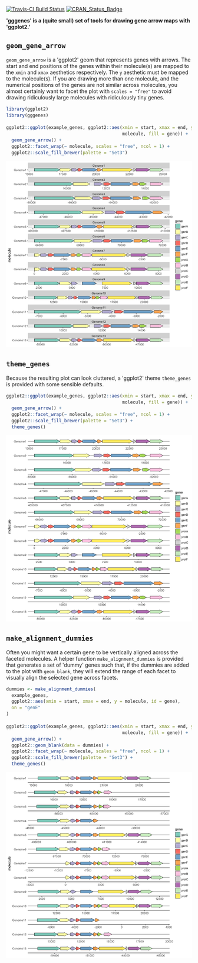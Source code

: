 
[![Travis-CI Build Status](https://travis-ci.org/wilkox/gggenes.svg?branch=master)](https://travis-ci.org/wilkox/gggenes) [![CRAN\_Status\_Badge](http://www.r-pkg.org/badges/version/gggenes)](https://cran.r-project.org/package=gggenes)

**'gggenes' is a (quite small) set of tools for drawing gene arrow maps with 'ggplot2.'**

`geom_gene_arrow`
-----------------

`geom_gene_arrow` is a 'ggplot2' geom that represents genes with arrows. The start and end positions of the genes within their molecule(s) are mapped to the `xmin` and `xmax` aesthetics respectively. The `y` aesthetic must be mapped to the molecule(s). If you are drawing more than one molecule, and the numerical positions of the genes are not similar across molecules, you almost certainly want to facet the plot with `scales = "free"` to avoid drawing ridiculously large molecules with ridiculously tiny genes.

``` r
library(ggplot2)
library(gggenes)

ggplot2::ggplot(example_genes, ggplot2::aes(xmin = start, xmax = end, y =
                                            molecule, fill = gene)) +
  geom_gene_arrow() +
  ggplot2::facet_wrap(~ molecule, scales = "free", ncol = 1) +
  ggplot2::scale_fill_brewer(palette = "Set3")
```

![](man/figures/README-geom_gene_arrow-1.png)

`theme_genes`
-------------

Because the resulting plot can look cluttered, a 'ggplot2' theme `theme_genes` is provided with some sensible defaults.

``` r
ggplot2::ggplot(example_genes, ggplot2::aes(xmin = start, xmax = end, y =
                                            molecule, fill = gene)) +
  geom_gene_arrow() +
  ggplot2::facet_wrap(~ molecule, scales = "free", ncol = 1) +
  ggplot2::scale_fill_brewer(palette = "Set3") +
  theme_genes()
```

![](man/figures/README-theme_genes-1.png)

`make_alignment_dummies`
------------------------

Often you might want a certain gene to be vertically aligned across the faceted molecules. A helper function `make_alignment_dummies` is provided that generates a set of 'dummy' genes such that, if the dummies are added to the plot with `geom_blank`, they will extend the range of each facet to visually align the selected gene across facets.

``` r
dummies <- make_alignment_dummies(
  example_genes,
  ggplot2::aes(xmin = start, xmax = end, y = molecule, id = gene),
  on = "genE"
)

ggplot2::ggplot(example_genes, ggplot2::aes(xmin = start, xmax = end, y =
                                            molecule, fill = gene)) +
  geom_gene_arrow() +
  ggplot2::geom_blank(data = dummies) +
  ggplot2::facet_wrap(~ molecule, scales = "free", ncol = 1) +
  ggplot2::scale_fill_brewer(palette = "Set3") +
  theme_genes()
```

![](man/figures/README-make_alignment_dummies-1.png)

